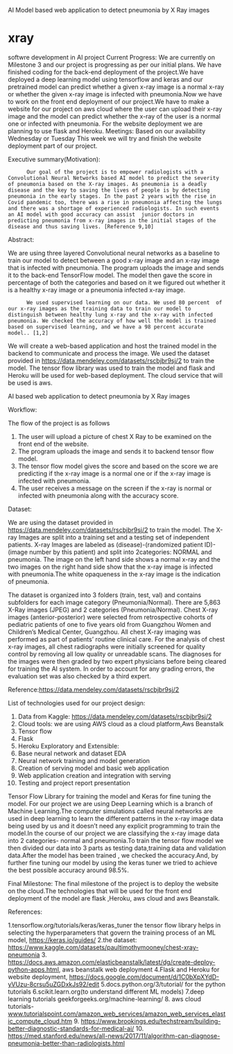 AI Model based web application to detect pneumonia by X Ray images

# xray
softwre development in AI project
Current Progress:
                         We are currently on Milestone 3 and our project is progressing as per our initial plans. We have finished coding for the back-end deployment of the project.We have deployed a deep learning model using tensorflow and keras and our pretrained model  can predict whether a given x-ray image is a normal x-ray or whether the given x-ray image is infected with pneumonia.Now we have to work on the front end deployment of our project.We  have to make a website for our project on aws cloud where the user can upload their x-ray image and the model can predict whether the x-ray of the user is a normal one or infected with pneumonia. For the website deployment we are planning to use flask and Heroku.
 Meetings: 
Based on our availability Wednesday or Tuesday
This week we will try and finish  the website deployment part of our project.



Executive summary(Motivation):

          Our goal of the project is to empower radiologists with a Convolutional Neural Networks based AI model to predict the severity of pneumonia based on the X-ray images. As pneumonia is a deadly disease and the key to saving the lives of people is by detecting pneumonia in the early stages. In the past 2 years with the rise in Covid pandemic too, there was a rise in pneumonia affecting the lungs and there was a shortage of experienced radiologists. In such events an AI model with good accuracy can assist  junior doctors in predicting pneumonia from x-ray images in the initial stages of the disease and thus saving lives. [Reference 9,10]


Abstract:

We are using three layered Convolutional neural networks as a baseline to train our model to detect between a good x-ray image and an x-ray image that is infected with pneumonia. The program uploads the image and sends it to the back-end TensorFlow model. The model then gave the score in percentage  of both the categories and based on it we figured out whether it is a healthy x-ray image or a pneumonia infected x-ray image. 

          We used supervised learning on our data. We used 80 percent  of our x-ray images as the training data to train our model to distinguish between healthy lung x-ray and the x-ray with infected pneumonia. We checked the accuracy of how well the model is trained based on supervised learning, and we have a 98 percent accurate model.. [1,2]

We will create a web-based application and host the trained model in the backend to communicate and process the image. We used the  dataset provided in  https://data.mendeley.com/datasets/rscbjbr9sj/2  to  train the model. The tensor flow library was  used to train the model and flask and Heroku will be used for web-based deployment. The cloud service that will be used is aws.




AI based web application to detect pneumonia by X Ray images
 

Workflow:

The flow of the project is as follows
1.	The user will upload a picture of chest X Ray to be examined on the front end of the website.
2.	The program uploads the image and sends it to backend tensor flow model.
3.	The tensor flow model gives the score and based on the score we are predicting if the x-ray image is a normal one or if the x-ray image is infected with pneumonia.
4.	The user receives a message on the screen if the x-ray is normal or infected with pneumonia  along with the accuracy score.

 
Dataset:
 

We are using the  dataset provided in  https://data.mendeley.com/datasets/rscbjbr9sj/2 to  train the model.
 The X-ray Images are split into a training set and a testing set of independent patients. X-ray Images are labeled as (disease)-(randomized patient ID)-(image number by this patient) and split into 2categories: NORMAL and pneumonia.
The image on the left hand side shows  a normal x-ray and the two images on the right hand side show that the x-ray image is infected with pneumonia.The white opaqueness in the x-ray image is the indication of pneumonia.

The dataset is organized into 3 folders (train, test, val) and contains subfolders for each image category (Pneumonia/Normal). There are 5,863 X-Ray images (JPEG) and 2 categories (Pneumonia/Normal).
Chest X-ray images (anterior-posterior) were selected from retrospective cohorts of pediatric patients of one to five years old from Guangzhou Women and Children’s Medical Center, Guangzhou. All chest X-ray imaging was performed as part of patients’ routine clinical care.
For the analysis of chest x-ray images, all chest radiographs were initially screened for quality control by removing all low quality or unreadable scans. The diagnoses for the images were then graded by two expert physicians before being cleared for training the AI system. In order to account for any grading errors, the evaluation set was also checked by a third expert.


Reference:https://data.mendeley.com/datasets/rscbjbr9sj/2

List of technologies used for our project design:
1.	Data from Kaggle: https://data.mendeley.com/datasets/rscbjbr9sj/2
2.	Cloud tools: we are using AWS cloud as a cloud platform,Aws Beanstalk
3.	Tensor flow 
4.	Flask
5.	Heroku
Exploratory and Extensible:
1.	Base neural network and dataset EDA
2.	Neural network training and model generation
3.	Creation of serving model and basic web application
4.	Web application creation and integration with serving
5.	Testing and project report presentation

Tensor Flow Library for training the model and Keras for fine tuning the model.
For our project we are using Deep Learning which is a branch of Machine Learning.The computer simulations called  neural networks are used in deep learning to learn the different patterns in the x-ray image data being used by us and it doesn’t need any explicit programming to train the model.In the course of our project we are classifying the x-ray image data into 2 categories- normal and pneumonia.To train the tensor flow model we then divided our data into 3 parts as testing data,training data and validation data.After the model has been trained , we checked the accuracy.And, by further  fine tuning our model by using the keras tuner we tried to achieve the best possible accuracy  around 98.5%.
 

Final Milestone:
The final milestone of the project is to deploy the website on the cloud.The  technologies that will be used for the  front end deployment of the model are flask ,Heroku, aws cloud and aws Beanstalk.

References:

1.tensorflow.org/tutorials/keras/keras_tuner
the tensor flow library helps in selecting the hyperparameters that govern the training process of an ML model, https://keras.io/guides/
2.the dataset: https://www.kaggle.com/datasets/paultimothymooney/chest-xray-pneumonia
3. https://docs.aws.amazon.com/elasticbeanstalk/latest/dg/create-deploy-python-apps.html, aws beanstalk web deployment 
4.Flask and Heroku for website deployment, https://docs.google.com/document/d/1C0bXpXYdD-yVUzu-8crsu5uZGDxkJs92/edit
5.docs.python.org/3/tutorial/   for the python tutorials
6.scikit.learn.org(to understand different ML models)
7.deep learning tutorials  geekforgeeks.org/machine-learning/
8. aws cloud tutorials-www.tutorialspoint.com/amazon_web_services/amazon_web_services_elastic_compute_cloud.htm
9. https://www.brookings.edu/techstream/building-better-diagnostic-standards-for-medical-ai/
10. https://med.stanford.edu/news/all-news/2017/11/algorithm-can-diagnose-pneumonia-better-than-radiologists.html






